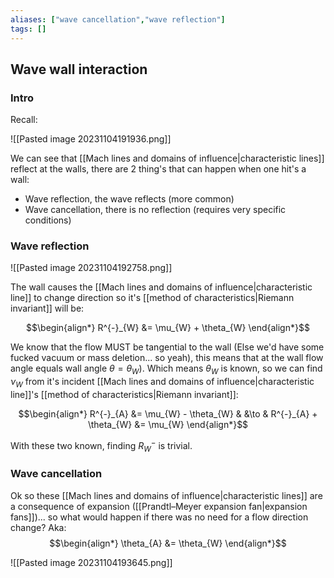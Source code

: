 ```yaml
---
aliases: ["wave cancellation","wave reflection"]
tags: []
---
```


## Wave wall interaction

### Intro

Recall:

![[Pasted image 20231104191936.png]]

We can see that [[Mach lines and domains of influence|characteristic lines]] reflect at the walls, there are 2 thing's that can happen when one hit's a wall:
- Wave reflection, the wave reflects (more common)
- Wave cancellation, there is no reflection (requires very specific conditions)

### Wave reflection

![[Pasted image 20231104192758.png]]

The wall causes the [[Mach lines and domains of influence|characteristic line]] to change direction so it's [[method of characteristics|Riemann invariant]] will be:

$$\begin{align*}
R^{-}_{W} &= \mu_{W} + \theta_{W}
\end{align*}$$

We know that the flow MUST be tangential to the wall (Else we'd have some fucked vacuum or mass deletion... so yeah), this means that at the wall flow angle equals wall angle $\theta=\theta_{W}$). Which means $\theta_{W}$ is known, so we can find $\nu_{W}$ from it's incident [[Mach lines and domains of influence|characteristic line]]'s [[method of characteristics|Riemann invariant]]:

$$\begin{align*}
R^{-}_{A} &= \mu_{W} - \theta_{W} & &\to & R^{-}_{A} + \theta_{W} &= \mu_{W} 
\end{align*}$$

With these two known, finding $R^{-}_{W}$ is trivial.
 
### Wave cancellation

Ok so these [[Mach lines and domains of influence|characteristic lines]] are a consequence of expansion ([[Prandtl–Meyer expansion fan|expansion fans]])... so what would happen if there was no need for a flow direction change? Aka:
$$\begin{align*}
\theta_{A} &= \theta_{W}
\end{align*}$$

![[Pasted image 20231104193645.png]]


